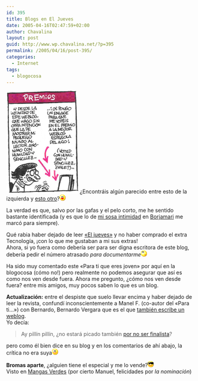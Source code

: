 ```yaml
---
id: 395
title: Blogs en El Jueves
date: 2005-04-16T02:47:59+02:00
author: Chavalina
layout: post
guid: http://www.wp.chavalina.net/?p=395
permalink: /2005/04/16/post-395/
categories:
  - Internet
tags:
  - blogocosa
---
```

<img class="imgizqda" src="/imagenes/fotos/weblogsjueves.jpg" alt="Vi&ntilde;eta de Vergara sobre los blogs" /> &iquest;Encontráis alg&uacute;n parecido entre esto de la izquierda y <a href="http://www.chavalina.net/comentar.php?idpost=334&#038;q=premios" target="_blank">esto otro</a>?![emo](/imagenes/emoticonos/risa.gif) 

La verdad es que, salvo por las gafas y el pelo corto, me he sentido bastante identificada (y es que lo de <a href="http://www.chavalina.net/comentar.php?idpost=245&#038;q=borjamari" target="_blank">mi sosa intimidad</a> en <a href="http://borjamari.blogspot.com/" target="_blank">Borjamari</a> me marcó para siempre).

Qué rabia haber dejado de leer <a href="http://www.eljueves.es/" target="_blank">«El jueves»</a> y no haber comprado el extra Tecnolog&iacute;a, &iexcl;con lo que me gustaban a mi sus extras!  
Ahora, si yo fuera como deber&iacute;a ser para ser digna escritora de este blog, deber&iacute;a pedir el n&uacute;mero atrasado _para documentarme_![emo](/imagenes/emoticonos/pensativo.gif) 

Ha sido muy comentado este «Para ti que eres joven» por aqu&iacute; en la blogocosa (cómo no!) pero realmente no podemos asegurar que as&iacute; es como nos ven desde fuera. Ahora me pregunto, &iquest;cómo nos ven desde fuera? entre mis amigos, muy pocos saben lo que es un blog.

**Actualización:** entre el despiste que suelo llevar encima y haber dejado de leer la revista, confund&iacute; inconscientemente a Manel F. (co-autor del «Para ti…») con Bernardo, Bernardo Vergara que es el que <a href="http://www.bernardovergara.com/" target="_blank">también escribe un weblog</a>.  
Yo dec&iacute;a: 

> Ay pill&iacute;n pill&iacute;n, &iquest;no estará picado también <a href="http://www.bitacoras.com/noticias/archivos/finalistas_a_los_premios_2004_de_bitacorascom.php" target="_blank">por no ser finalista</a>?

pero como él bien dice en su blog y en los comentarios de ah&iacute; abajo, la cr&iacute;tica no era suya![emo](/imagenes/emoticonos/sonrisa.gif) 

**Bromas aparte**, &iquest;alguien tiene el especial y me lo vende?![gafas](/imagenes/emoticonos/gafas.gif)  
Visto en <a href="http://www.proyectoisla.com/mangasverdes/?p=749" target="_blank">Mangas Verdes</a> (por cierto Manuel, felicidades por _la nominación_)
